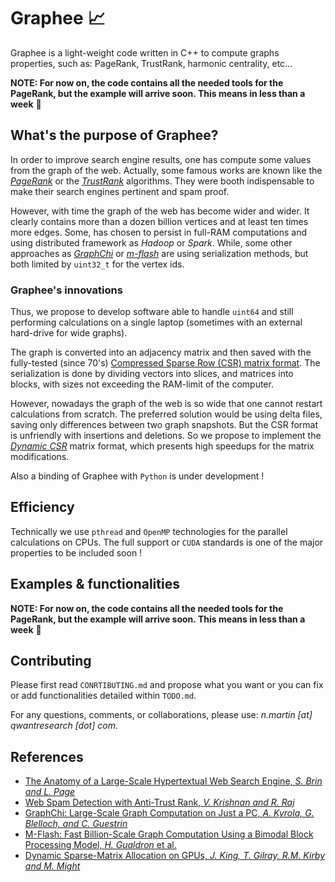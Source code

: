# Graphee :chart_with_upwards_trend:
Graphee is a light-weight code written in C++ to compute graphs properties, such as:
PageRank, TrustRank, harmonic centrality, etc...

**NOTE: For now on, the code contains all the needed tools for the PageRank, but the example will arrive soon. This means in less than a week** :tada:

## What's the purpose of Graphee?
In order to improve search engine results, one has compute some values from the graph of the web.
Actually, some famous works are known like the
[*PageRank*](http://infolab.stanford.edu/pub/papers/google.pdf) or the
[*TrustRank*](http://i.stanford.edu/~kvijay/krishnan-raj-airweb06.pdf) algorithms. They were
booth indispensable to make their search engines pertinent and spam proof.

However, with time the graph of the web has become wider and wider. It clearly contains more than a
dozen billion vertices and at least ten times more edges. Some, has chosen to persist in full-RAM
computations and using distributed framework as *Hadoop* or *Spark*. While, some other approaches as
[*GraphChi*](http://i.stanford.edu/~kvijay/krishnan-raj-airweb06.pdf) or
[*m-flash*](https://www.cc.gatech.edu/~dchau/papers/16-pkdd-mflash.pdf) are using serialization methods,
but both limited by `uint32_t` for the vertex ids.

### Graphee's innovations
Thus, we propose to develop software able to handle `uint64` and still performing calculations
on a single laptop (sometimes with an external hard-drive for wide graphs).

The graph is converted into an adjacency matrix and then saved with the fully-tested (since 70's)
[Compressed Sparse Row (CSR) matrix format](https://en.wikipedia.org/wiki/Sparse_matrix).
The serialization is done by dividing vectors into slices, and matrices into blocks, with sizes
not exceeding the RAM-limit of the computer.

However, nowadays the graph of the web is so wide that one cannot restart calculations from scratch.
The preferred solution would be using delta files, saving only differences between two graph
snapshots. But the CSR format is unfriendly with insertions and deletions. So we propose
to implement the [*Dynamic CSR*](https://thomas.gilray.org/pdf/dynamic-csr.pdf) matrix format,
which presents high speedups for the matrix modifications.

Also a binding of Graphee with `Python` is under development !

## Efficiency
Technically we use `pthread` and `OpenMP` technologies for the parallel calculations on CPUs.
The full support or `CUDA` standards is one of the major properties to be included soon !

## Examples & functionalities
**NOTE: For now on, the code contains all the needed tools for the PageRank, but the example will arrive soon. This means in less than a week** :tada:

## Contributing
Please first read `CONRTIBUTING.md` and propose what you want or you can fix or add functionalities detailed
within `TODO.md`.

For any questions, comments, or collaborations, please use: *n.martin [at] qwantresearch [dot] com*.

## References
- [The Anatomy of a Large-Scale Hypertextual Web Search Engine, *S. Brin and L. Page*](http://infolab.stanford.edu/pub/papers/google.pdf)
- [Web Spam Detection with Anti-Trust Rank, *V. Krishnan and R. Raj*](http://i.stanford.edu/~kvijay/krishnan-raj-airweb06.pdf)
- [GraphChi: Large-Scale Graph Computation on Just a PC, *A. Kyrola, G. Blelloch, and C. Guestrin*](http://i.stanford.edu/~kvijay/krishnan-raj-airweb06.pdf)
- [M-Flash: Fast Billion-Scale Graph Computation Using a Bimodal Block Processing Model, *H. Gualdron* et al.](https://www.cc.gatech.edu/~dchau/papers/16-pkdd-mflash.pdf)
- [Dynamic Sparse-Matrix Allocation on GPUs, *J. King, T. Gilray, R.M. Kirby and M. Might*](https://thomas.gilray.org/pdf/dynamic-csr.pdf)

